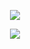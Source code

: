 <p align="center"> <img src=https://files.catbox.moe/wok8eb.gif>
<p align="center"> <img src=https://files.catbox.moe/4nf7ox.png>
